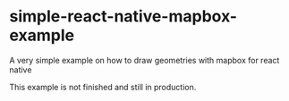 # simple-react-native-mapbox-example
A very simple example on how to draw geometries with mapbox for react native 

This example is not finished and still in production. 
